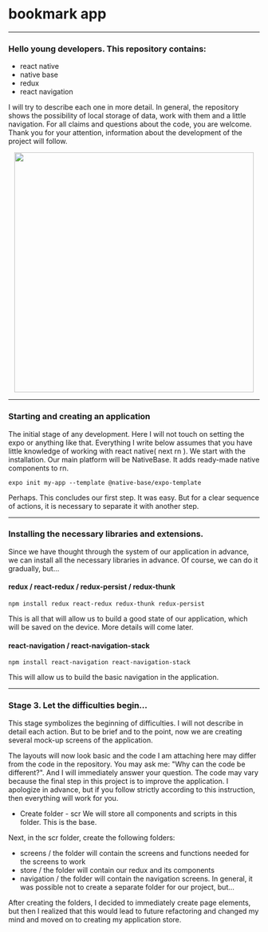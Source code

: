 # bookmark app
---
### Hello young developers. This repository contains:
- react native
- native base
- redux
- react navigation

I will try to describe each one in more detail. In general, the repository shows the possibility of local storage of data, work with them and a little navigation. For all claims and questions about the code, you are welcome. Thank you for your attention, information about the development of the project will follow.

<div id="header" align="center">
  <img src="https://media0.giphy.com/media/1GEATImIxEXVR79Dhk/giphy.gif?cid=ecf05e47psoox3ksiv3fl9ulllctl5y0xmrt1h10y6b106hb&rid=giphy.gif&ct=g" width="480" />

</div>

---
### Starting and creating an application
The initial stage of any development. Here I will not touch on setting the expo or anything like that. Everything I write below assumes that you have little knowledge of working with react native( next rn ).
We start with the installation. Our main platform will be NativeBase. It adds ready-made native components to rn.
<div>
<p><code>expo init my-app --template @native-base/expo-template</code><p></div>
Perhaps. This concludes our first step. It was easy. But for a clear sequence of actions, it is necessary to separate it with another step.

---
### Installing the necessary libraries and extensions.
Since we have thought through the system of our application in advance, we can install all the necessary libraries in advance. Of course, we can do it gradually, but...
#### redux / react-redux / redux-persist / redux-thunk
<p><code>npm install redux react-redux redux-thunk redux-persist</code><p>
  
This is all that will allow us to build a good state of our application, which will be saved on the device. More details will come later.
  
  <p>
  
#### react-navigation / react-navigation-stack
  
<p><code>npm install react-navigation react-navigation-stack</code><p>
  
  

This will allow us to build the basic navigation in the application.
  
  
---
### Stage 3. Let the difficulties begin...
This stage symbolizes the beginning of difficulties. I will not describe in detail each action. But to be brief and to the point, now we are creating several mock-up screens of the application.
  
The layouts will now look basic and the code I am attaching here may differ from the code in the repository. You may ask me: "Why can the code be different?". And I will immediately answer your question. The code may vary because the final step in this project is to improve the application. I apologize in advance, but if you follow strictly according to this instruction, then everything will work for you.

- Create folder - scr
We will store all components and scripts in this folder. This is the base.
  
Next, in the scr folder, create the following folders:

  - screens / the folder will contain the screens and functions needed for the screens to work
  - store / the folder will contain our redux and its components
  - navigation / the folder will contain the navigation screens. In general, it was possible not to create a separate folder for our project, but...
  
  After creating the folders, I decided to immediately create page elements, but then I realized that this would lead to future refactoring and changed my mind and moved on to creating my application store.
 
